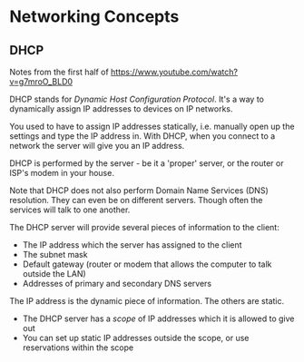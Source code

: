 # Networking Concepts

## DHCP

Notes from the first half of https://www.youtube.com/watch?v=g7mroO_BLD0 

DHCP stands for *Dynamic Host Configuration Protocol*. It's a way to dynamically assign IP addresses to devices on IP networks.

You used to have to assign IP addresses statically, i.e. manually open up the settings and type the IP address in. With DHCP, when you connect to a network the server will give you an IP address.

DHCP is performed by the server - be it a 'proper' server, or the router or ISP's modem in your house.

Note that DHCP does not also perform Domain Name Services (DNS) resolution. They can even be on different servers. Though often the services will talk to one another.

The DHCP server will provide several pieces of information to the client:
* The IP address which the server has assigned to the client
* The subnet mask
* Default gateway (router or modem that allows the computer to talk outside the LAN)
* Addresses of primary and secondary DNS servers

The IP address is the dynamic piece of information. The others are static.

* The DHCP server has a *scope* of IP addresses which it is allowed to give out
* You can set up static IP addresses outside the scope, or use reservations within the scope
